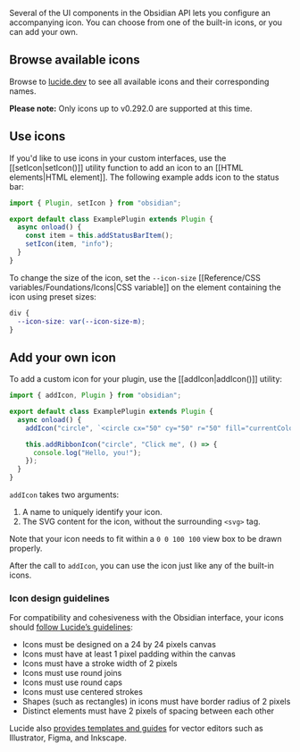 Several of the UI components in the Obsidian API lets you configure an accompanying icon. You can choose from one of the built-in icons, or you can add your own.

## Browse available icons

Browse to [lucide.dev](https://lucide.dev/) to see all available icons and their corresponding names.

**Please note:** Only icons up to v0.292.0 are supported at this time.

## Use icons

If you'd like to use icons in your custom interfaces, use the [[setIcon|setIcon()]] utility function to add an icon to an [[HTML elements|HTML element]]. The following example adds icon to the status bar:

```ts
import { Plugin, setIcon } from "obsidian";

export default class ExamplePlugin extends Plugin {
  async onload() {
    const item = this.addStatusBarItem();
    setIcon(item, "info");
  }
}
```

To change the size of the icon, set the `--icon-size` [[Reference/CSS variables/Foundations/Icons|CSS variable]] on the element containing the icon using preset sizes:

```css
div {
  --icon-size: var(--icon-size-m);
}
```

## Add your own icon

To add a custom icon for your plugin, use the [[addIcon|addIcon()]] utility:

```ts
import { addIcon, Plugin } from "obsidian";

export default class ExamplePlugin extends Plugin {
  async onload() {
    addIcon("circle", `<circle cx="50" cy="50" r="50" fill="currentColor" />`);

    this.addRibbonIcon("circle", "Click me", () => {
      console.log("Hello, you!");
    });
  }
}
```

`addIcon` takes two arguments:

1. A name to uniquely identify your icon.
2. The SVG content for the icon, without the surrounding `<svg>` tag.

Note that your icon needs to fit within a `0 0 100 100` view box to be drawn properly.

After the call to `addIcon`, you can use the icon just like any of the built-in icons.

### Icon design guidelines

For compatibility and cohesiveness with the Obsidian interface, your icons should [follow Lucide’s guidelines](https://lucide.dev/guide/design/icon-design-guide):

- Icons must be designed on a 24 by 24 pixels canvas
- Icons must have at least 1 pixel padding within the canvas
- Icons must have a stroke width of 2 pixels
- Icons must use round joins
- Icons must use round caps
- Icons must use centered strokes
- Shapes (such as rectangles) in icons must have border radius of 2 pixels
- Distinct elements must have 2 pixels of spacing between each other

Lucide also [provides templates and guides](https://github.com/lucide-icons/lucide/blob/main/CONTRIBUTING.md) for vector editors such as Illustrator, Figma, and Inkscape.
